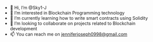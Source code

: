 - 👋 Hi, I’m @Sky1-J
- 👀 I’m interested in Blockchain Programming technology
- 🌱 I’m currently learning how to write smart contracts using Solidity
- 💞️ I’m looking to collaborate on projects related to Blockchain development
- 📫 You can reach me on jenniferjoseph0998@gmail.com

<!---
Sky1-J/Sky1-J is a ✨ special ✨ repository because its `README.md` (this file) appears on your GitHub profile.
You can click the Preview link to take a look at your changes.
--->
